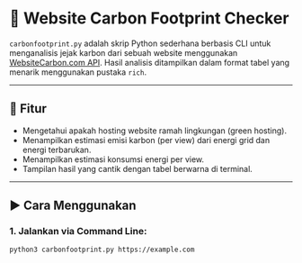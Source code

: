 # 🌱 Website Carbon Footprint Checker

`carbonfootprint.py` adalah skrip Python sederhana berbasis CLI untuk menganalisis jejak karbon dari sebuah website menggunakan [WebsiteCarbon.com API](https://api.websitecarbon.com/). Hasil analisis ditampilkan dalam format tabel yang menarik menggunakan pustaka `rich`.

---

## 🧰 Fitur

- Mengetahui apakah hosting website ramah lingkungan (green hosting).
- Menampilkan estimasi emisi karbon (per view) dari energi grid dan energi terbarukan.
- Menampilkan estimasi konsumsi energi per view.
- Tampilan hasil yang cantik dengan tabel berwarna di terminal.

---

## ▶️ Cara Menggunakan

### 1. Jalankan via Command Line:

```bash
python3 carbonfootprint.py https://example.com
